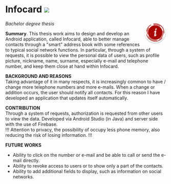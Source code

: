 # Infocard <a href="https://hits.seeyoufarm.com"><img src="https://hits.seeyoufarm.com/api/count/incr/badge.svg?url=https%3A%2F%2Fgithub.com%2Fgiadagabriele%2FInfocard%2Fhit-counter&count_bg=%23E00000&title_bg=%23ABABAB&icon=&icon_color=%23E7E7E7&title=hits&edge_flat=false"/></a>
<i>Bachelor degree thesis</i> <img align=right src="https://github.com/giadagabriele/Infocard/blob/master/app/src/main/res/mipmap-hdpi/logo_round.png">

<b>Summary</b>. This thesis work aims to design and develop an Android application, called Infocard, able to better manage contacts through a "smart" address book with some references to typical social network functions. In particular, through a system of requests, it is possible to view the personal data of users, such as profile picture, nickname, name, surname, especially e-mail and telephone number, and keep them close at hand within Infocard.

<b>BACKGROUND AND REASONS</b> <br>
Taking advantage of it in many respects, it is increasingly common to have / change more telephone numbers and more e-mails. When a change or addition occurs, the user should notify all contacts. For this reason I have developed an application that updates itself automatically.

<b>CONTRIBUTION</b> <br>
Through a system of requests, authorization is requested from other users to view the data. Developed via Android Studio (in Java) and server side with the use of Firebase.
<br> !!! Attention to privacy, the possibility of occupy less phone memory, also reducing the risk of losing information. !!!

<b>FUTURE WORKS</b>
- Ability to click on the number or e-mail and be able to call or send the e-mail directly.
- Ability to revoke access to users or to show only a part of the contacts.
- Ability to add additional fields to display, such as information on social networks.
